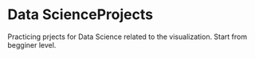 # Data ScienceProjects
Practicing prjects for Data Science related to the visualization. Start from begginer level.
